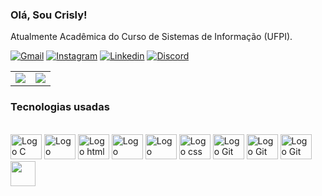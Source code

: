 ### Olá, Sou Crisly!

Atualmente Acadêmica do Curso de Sistemas de Informação (UFPI).


[![Gmail](https://img.shields.io/badge/Gmail-D14836?style=for-the-badge&logo=gmail&logoColor=white)](crislymaria21@gmail.com)
[![Instagram](https://img.shields.io/badge/Instagram-E4405F?style=for-the-badge&logo=instagram&logoColor=white)](https://www.instagram.com/crislymss)
[![Linkedin](https://img.shields.io/badge/LinkedIn-0077B5?style=for-the-badge&logo=linkedin&logoColor=white)](www.linkedin.com/in/crisly-silva-015600267)
[![Discord](https://img.shields.io/badge/Discord-7289DA?style=for-the-badge&logo=discord&logoColor=white)](https://discord.com/channels/@me)

<table>
  <tr>
    <td align="center" width="50%">
      <img src="https://github-readme-stats.vercel.app/api?username=crislymss&show_icons=true&theme=radical" />
    </td>
    <td align="center" width="50%">
      <img src="https://github-readme-stats.vercel.app/api/top-langs/?username=crislymss&layout=compact&theme=radical&show_icons=true" />
    </td>
  </tr>
</table>



### Tecnologias usadas
<div style="display:inline_blake"><br/>
   <img src="https://cdn.jsdelivr.net/gh/devicons/devicon/icons/c/c-original.svg" alt="Logo C" style="width: 50px; height: 40px;">
   <img src="https://cdn.jsdelivr.net/gh/devicons/devicon/icons/python/python-original.svg" alt="Logo Python" style="width: 50px; height: 40px;">
   <img src="https://cdn.jsdelivr.net/gh/devicons/devicon/icons/html5/html5-plain.svg"  alt="Logo html" style="width: 50px; height: 40px;" />
   <img src="https://cdn.jsdelivr.net/gh/devicons/devicon/icons/jupyter/jupyter-original-wordmark.svg"  alt="Logo jupyter" style="width: 50px; height: 40px;"> 
   <img src="https://cdn.jsdelivr.net/gh/devicons/devicon/icons/javascript/javascript-original.svg"  alt="Logo javascript" style="width: 50px; height: 40px;">
   <img src="https://cdn.jsdelivr.net/gh/devicons/devicon/icons/css3/css3-original.svg"  alt="Logo css" style="width: 50px; height: 40px;" >
   <img src="https://cdn.jsdelivr.net/gh/devicons/devicon/icons/vscode/vscode-original.svg"  alt="Logo Git" style="width: 50px; height: 40px;" >
   <img src="https://cdn.jsdelivr.net/gh/devicons/devicon/icons/git/git-original.svg" alt="Logo Git" style="width: 50px; height: 40px;" >
   <img src="https://cdn.jsdelivr.net/gh/devicons/devicon@latest/icons/django/django-plain.svg"  alt="Logo Git" style="width: 50px; height: 40px;" />
   <img loading="lazy" src="https://cdn.jsdelivr.net/gh/devicons/devicon@latest/icons/mysql/mysql-original.svg" width="40" height="40" >

          



          


          
          
